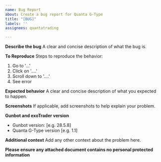 ```yaml
---
name: Bug Report
about: Create a bug report for Quanta G-Type
title: "[BUG]"
labels: ''
assignees: quantatrading

---
```


**Describe the bug**
A clear and concise description of what the bug is.

**To Reproduce**
Steps to reproduce the behavior:
1. Go to '...'
2. Click on '....'
3. Scroll down to '....'
4. See error

**Expected behavior**
A clear and concise description of what you expected to happen.

**Screenshots**
If applicable, add screenshots to help explain your problem.

**Gunbot and exoTrader version**
 - Gunbot version: [e.g. 28.5.8]
 - Quanta G-Type version [e.g. 1.1]

**Additional context**
Add any other context about the problem here.

**Please ensure any attached document contains no personal protected information**
